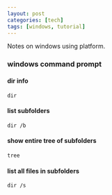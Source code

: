 ```yaml
---
layout: post
categories: [tech]
tags: [windows, tutorial]
---
```


Notes on windows using platform.

<!--excerpt separator -->

### windows command prompt

#### dir info  
```
dir
```

#### list subfolders  
```
dir /b
```

#### show entire tree of subfolders  
```
tree
```

#### list all files in subfolders  
```
dir /s
```

